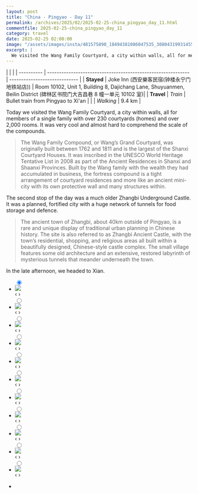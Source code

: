 ```yaml
---
layout: post
title: "China - Pingyao - Day 11"
permalink: /archives/2025/02/2025-02-25-china_pingyao_day_11.html
commentfile: 2025-02-25-china_pingyao_day_11
category: travel
date: 2025-02-25 02:08:00
image: "/assets/images/insta/481575890_18494381086047535_3080431993145535437_n_18055895093107366.jpg"
excerpt: |
  We visited the Wang Family Courtyard, a city within walls, all for members of a single family with 230 courtyards (homes) and over 2,000 rooms. The second stop was a much older Zhangbi Underground Castle.
---
```


|            |                                                              |
| ---------- | ------------------------------------------------------------ | ----------------------------- |
| **Stayed** |  Joke Inn (西安樂客民宿(钟楼永宁门地铁站店)) | Room 10102, Unit 1, Building 8, Dajichang Lane, Shuyuanmen, Beilin District (碑林区书院门大吉昌巷 8 幢一单元 10102 室)|
| **Travel** | _Train_ |   Bullet train from Pingyao to Xi'an       |
|            | _Walking_ |     9.4 km     |


Today we visited the Wang Family Courtyard, a city within walls, all for members of a single family with over 230 courtyards (homes) and over 2,000 rooms. It was very cool and almost hard to comprehend the scale of the compounds.

> The  Wang Family Compound, or Wang’s Grand Courtyard, was originally built between 1762 and 1811 and is the largest of the Shanxi Courtyard Houses. It was inscribed in the UNESCO World Heritage Tentative List in 2008 as part of the Ancient Residences in Shanxi and Shaanxi Provinces. Built by the Wang family with the wealth they had accumulated in business,  the fortress compound is a tight arrangement of courtyard residences and  more like an ancient mini-city with its own protective wall and many  structures within.

The second stop of the day was a much older Zhangbi Underground Castle. It was a planned, fortified city with a huge network of tunnels for food storage and defence. 

> The ancient town of Zhangbi, about 40km outside of  Pingyao, is a rare and unique display of traditional urban planning in Chinese history. The site is also referred to as Zhangbi Ancient Castle, with the town’s residential, shopping, and religious areas all built within a beautifully designed, Chinese-style castle complex. The small village features some old architecture and an extensive,  restored labyrinth of mysterious tunnels that meander underneath the town.

In the late afternoon, we headed to Xian.


<ul class="slides">
    <input type="radio" name="radio-btn" id="img-1" checked="checked" />
    <li class="slide-container">
        <div class="slide">
          <a href="/assets/images/insta/481093449_18494381164047535_7285791353860688100_n_18057987350074904.jpg"><img src="/assets/images/insta/481093449_18494381164047535_7285791353860688100_n_18057987350074904.jpg" /></a>
        </div>
    <div class="nav">
      <label for="img-11" class="prev">&#x2039;</label>
      <label for="img-2" class="next">&#x203a;</label>
    </div>
    </li>
        <input type="radio" name="radio-btn" id="img-2"  />
    <li class="slide-container">
        <div class="slide">
          <a href="/assets/images/insta/481049852_18494381173047535_5463465241711160467_n_17901097671131000.jpg"><img src="/assets/images/insta/481049852_18494381173047535_5463465241711160467_n_17901097671131000.jpg" /></a>
        </div>
    <div class="nav">
      <label for="img-1" class="prev">&#x2039;</label>
      <label for="img-3" class="next">&#x203a;</label>
    </div>
    </li>
        <input type="radio" name="radio-btn" id="img-3"  />
    <li class="slide-container">
        <div class="slide">
          <a href="/assets/images/insta/481754347_18494381185047535_1479952100258276604_n_17873097492201086.jpg"><img src="/assets/images/insta/481754347_18494381185047535_1479952100258276604_n_17873097492201086.jpg" /></a>
        </div>
    <div class="nav">
      <label for="img-2" class="prev">&#x2039;</label>
      <label for="img-4" class="next">&#x203a;</label>
    </div>
    </li>
        <input type="radio" name="radio-btn" id="img-4"  />
    <li class="slide-container">
        <div class="slide">
          <a href="/assets/images/insta/481378138_18494381194047535_848985124169727092_n_17971982471833046.jpg"><img src="/assets/images/insta/481378138_18494381194047535_848985124169727092_n_17971982471833046.jpg" /></a>
        </div>
    <div class="nav">
      <label for="img-3" class="prev">&#x2039;</label>
      <label for="img-5" class="next">&#x203a;</label>
    </div>
    </li>
        <input type="radio" name="radio-btn" id="img-5"  />
    <li class="slide-container">
        <div class="slide">
          <a href="/assets/images/insta/481842113_18494381209047535_1011592221935851577_n_18087589318569724.jpg"><img src="/assets/images/insta/481842113_18494381209047535_1011592221935851577_n_18087589318569724.jpg" /></a>
        </div>
    <div class="nav">
      <label for="img-4" class="prev">&#x2039;</label>
      <label for="img-6" class="next">&#x203a;</label>
    </div>
    </li>
        <input type="radio" name="radio-btn" id="img-6"  />
    <li class="slide-container">
        <div class="slide">
          <a href="/assets/images/insta/475345585_18494381218047535_8145986650226488012_n_17869177710312668.jpg"><img src="/assets/images/insta/475345585_18494381218047535_8145986650226488012_n_17869177710312668.jpg" /></a>
        </div>
    <div class="nav">
      <label for="img-5" class="prev">&#x2039;</label>
      <label for="img-7" class="next">&#x203a;</label>
    </div>
    </li>
        <input type="radio" name="radio-btn" id="img-7"  />
    <li class="slide-container">
        <div class="slide">
          <a href="/assets/images/insta/481419447_18494381230047535_3383233845547135946_n_18054405905111664.jpg"><img src="/assets/images/insta/481419447_18494381230047535_3383233845547135946_n_18054405905111664.jpg" /></a>
        </div>
    <div class="nav">
      <label for="img-6" class="prev">&#x2039;</label>
      <label for="img-8" class="next">&#x203a;</label>
    </div>
    </li>
        <input type="radio" name="radio-btn" id="img-8"  />
    <li class="slide-container">
        <div class="slide">
          <a href="/assets/images/insta/481991995_18494381248047535_5712896067399572891_n_18137918098349672.jpg"><img src="/assets/images/insta/481991995_18494381248047535_5712896067399572891_n_18137918098349672.jpg" /></a>
        </div>
    <div class="nav">
      <label for="img-7" class="prev">&#x2039;</label>
      <label for="img-9" class="next">&#x203a;</label>
    </div>
    </li>
        <input type="radio" name="radio-btn" id="img-9"  />
    <li class="slide-container">
        <div class="slide">
          <a href="/assets/images/insta/481976346_18494381257047535_97239819480918532_n_18118688398431452.jpg"><img src="/assets/images/insta/481976346_18494381257047535_97239819480918532_n_18118688398431452.jpg" /></a>
        </div>
    <div class="nav">
      <label for="img-8" class="prev">&#x2039;</label>
      <label for="img-10" class="next">&#x203a;</label>
    </div>
    </li>
        <input type="radio" name="radio-btn" id="img-10"  />
    <li class="slide-container">
        <div class="slide">
          <a href="/assets/images/insta/481756659_18494381269047535_4245218790653736609_n_17859000582366851.jpg"><img src="/assets/images/insta/481756659_18494381269047535_4245218790653736609_n_17859000582366851.jpg" /></a>
        </div>
    <div class="nav">
      <label for="img-9" class="prev">&#x2039;</label>
      <label for="img-11" class="next">&#x203a;</label>
    </div>
    </li>
    
 <input type="radio" name="radio-btn" id="img-11" />
 <li class="slide-container">
 <div class="slide">
 <a href="/assets/images/insta/481575890_18494381086047535_3080431993145535437_n_18055895093107366.jpg"><img src="/assets/images/insta/481575890_18494381086047535_3080431993145535437_n_18055895093107366.jpg" /></a>
 </div>
 <div class="nav">
 <label for="img-10" class="prev">&#x2039;</label>
 <label for="img-1" class="next">&#x203a;</label>
 </div>
 </li>
      
<li class="nav-dots">
      <label for="img-1" class="nav-dot" id="img-dot-1"></label>
      <label for="img-2" class="nav-dot" id="img-dot-2"></label>
      <label for="img-3" class="nav-dot" id="img-dot-3"></label>
      <label for="img-4" class="nav-dot" id="img-dot-4"></label>
      <label for="img-5" class="nav-dot" id="img-dot-5"></label>
      <label for="img-6" class="nav-dot" id="img-dot-6"></label>
      <label for="img-7" class="nav-dot" id="img-dot-7"></label>
      <label for="img-8" class="nav-dot" id="img-dot-8"></label>
      <label for="img-9" class="nav-dot" id="img-dot-9"></label>
      <label for="img-10" class="nav-dot" id="img-dot-10"></label>

 <label for="img-11" class="nav-dot" id="img-dot-11"></label>

</li>
</ul>        
             

    